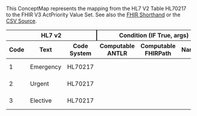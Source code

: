 
This ConceptMap represents the mapping from the HL7 V2 Table HL70217 to the FHIR V3 ActPriority Value Set. See also the <a href='https://github.com/HL7/v2-to-fhir/blob/master/input/fsh/Table HL70217 to V3 ActPriority.fsh'>FHIR Shorthand</a> or the <a href='https://github.com/HL7/v2-to-fhir/blob/master/mappings/codesystems/HL7 Concept Map_ EncounterPriority - Sheet1.csv'>CSV Source</a>.
<table class='grid'><thead>
<tr><th colspan='3' style='border-right: 2px solid black;'>HL7 v2</th><th colspan='3' style='border-right: 2px solid black;'>Condition (IF True, args)</th><th colspan='4'>HL7 FHIR</th><th rowspan='2'>Comments</th></tr>
<tr><th>Code</th><th>Text</th><th>Code System</th><th>Computable ANTLR</th><th>Computable FHIRPath</th><th>Narrative</th><th>Code</th><th>Proposed Extension</th><th>Display</th><th>Code System</th></tr></thead>
<tbody>
<tr><td>1</td><td>Emergency</td><td style='border-right: 2px'>HL70217</td><td style='border-right: 2px'></td><td style='border-right: 2px'></td><td style='border-right: 2px'></td><td>EM</td><td style='border-right: 2px'></td><td>emergency</td><td><a href='https://hl7.org/fhir/R4/v3/ActPriority/cs.html'>http://terminology.hl7.org/CodeSystem/v3-ActPriority</a></td><td style='border-right: 2px'></td></tr>
<tr><td>2</td><td>Urgent</td><td style='border-right: 2px'>HL70217</td><td style='border-right: 2px'></td><td style='border-right: 2px'></td><td style='border-right: 2px'></td><td>UR</td><td style='border-right: 2px'></td><td>urgent</td><td><a href='https://hl7.org/fhir/R4/v3/ActPriority/cs.html'>http://terminology.hl7.org/CodeSystem/v3-ActPriority</a></td><td style='border-right: 2px'></td></tr>
<tr><td>3</td><td>Elective</td><td style='border-right: 2px'>HL70217</td><td style='border-right: 2px'></td><td style='border-right: 2px'></td><td style='border-right: 2px'></td><td>EL</td><td style='border-right: 2px'></td><td>elective</td><td><a href='https://hl7.org/fhir/R4/v3/ActPriority/cs.html'>http://terminology.hl7.org/CodeSystem/v3-ActPriority</a></td><td style='border-right: 2px'></td></tr>
</tbody></table>
